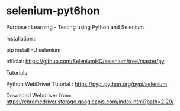 # selenium-pyt6hon
Purpose : Learning - Testing using Python and Selenium

Installation :


pip install -U selenium

official:	https://github.com/SeleniumHQ/selenium/tree/master/py

Tutorials


Python WebDriver Tutorial : https://pypi.python.org/pypi/selenium

Download Webdriver from: https://chromedriver.storage.googleapis.com/index.html?path=2.29/
